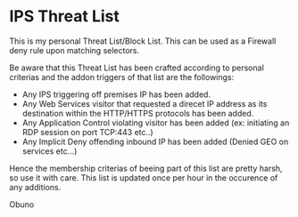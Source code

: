 # IPS Threat List

This is my personal Threat List/Block List.
This can be used as a Firewall deny rule upon matching selectors.

Be aware that this Threat List has been crafted according to personal criterias and the addon triggers of that list are the followings:

- Any IPS triggering off premises IP has been added.
- Any Web Services visitor that requested a direcet IP address as its destination within the HTTP/HTTPS protocols has been added.
- Any Application Control violating visitor has been added (ex: initiating an RDP session on port TCP:443 etc..)
- Any Implicit Deny offending inbound IP has been added (Denied GEO on services etc...)

Hence the membership criterias of beeing part of this list are pretty harsh, so use it with care.
This list is updated once per hour in the occurence of any additions.

Obuno
